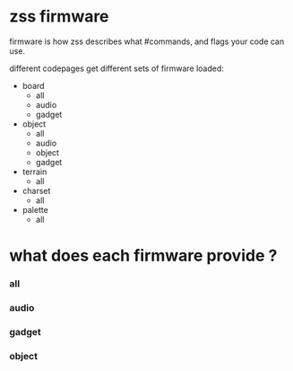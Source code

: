 # zss firmware

firmware is how zss describes what #commands, and flags your code can use.

different codepages get different sets of firmware loaded:
  * board
    * all
    * audio
    * gadget
  * object
    * all
    * audio
    * object
    * gadget
  * terrain
    * all
  * charset
    * all
  * palette
    * all

# what does each firmware provide ?

### all

### audio

### gadget

### object
